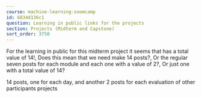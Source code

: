 ```yaml
---
course: machine-learning-zoomcamp
id: 6834d136c1
question: Learning in public links for the projects
section: Projects (Midterm and Capstone)
sort_order: 3750
---
```


For the learning in public for this midterm project it seems that has a total value of 14!, Does this mean that we need make 14 posts?, Or the regular seven posts for each module and each one with a value of 2?, Or just one with a total value of 14?

14 posts, one for each day, and another 2 posts for each evaluation of other participants projects

